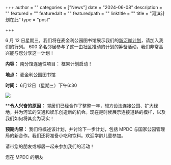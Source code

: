 +++
author = ""
categories = ["News"]
date = "2024-06-08"
description = ""
featured = ""
featuredalt = ""
featuredpath = ""
linktitle = ""
title = "河滨计划在此"
type = "post"

+++ 

6 月 12 日星期三，我们将在麦金利公园图书馆展示我们的[新河岸计划](https://drive.google.com/file/d/16KlWoSpr6mFV42jsHN469gbfLROch0_9/view?usp=sharing)，请加入我们的行列。 600 多名邻居参与了这一由社区推动的计划的筹备活动，我们非常高兴能与您分享这一计划！

**内容：** 南分馆连通性项目： 框架计划启动！

**地点：** 麦金利公园图书馆

**时间：** 6月12日（星期三）下午6:30 

![](/images/events/SouthBranchConnectivityPlanCoverImage.png)

****令人兴奋的原因：** 邻居们已经合作了整整一年，想方设法连接公园、扩大绿地，并为河滨的交通和娱乐创造新的机会。现在是时候展示连接道路的模样，以及我们如何将其变为现实！

**预期内容：** 我们将概述该计划，并讨论下一步计划，包括 MPDC 与国家公园管理局的新合作。我们还将准备小吃和饮料。欢迎学龄儿童参加。

请带您的朋友或邻居一起来参加我们的活动！

您在 MPDC 的朋友










